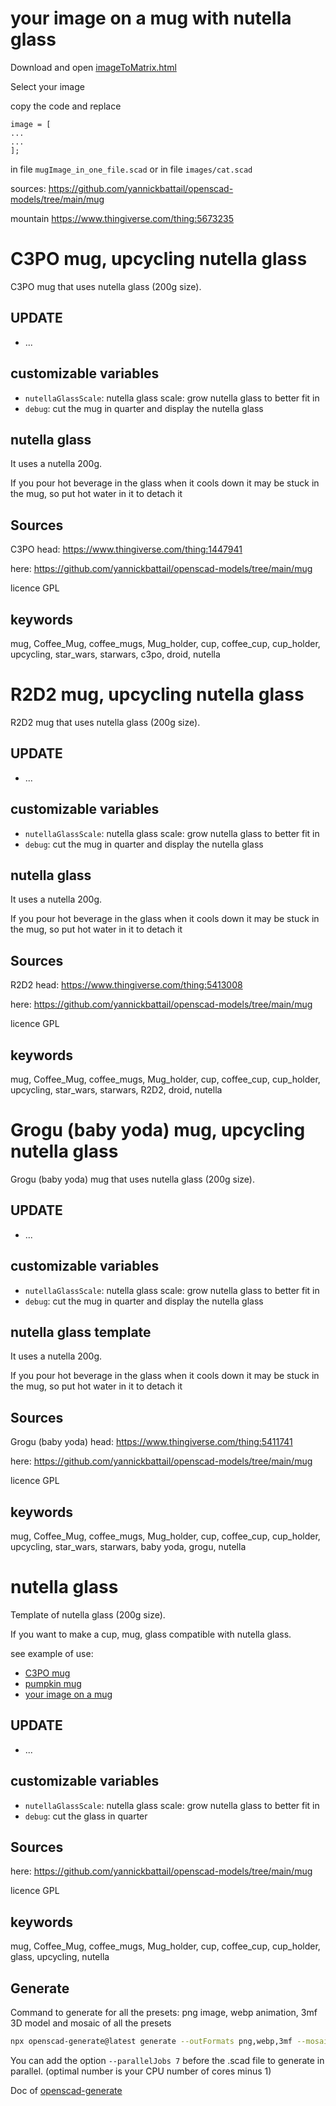 # your image on a mug with nutella glass

Download and open [imageToMatrix.html](imageToMatrix.html)

Select your image

copy the code and replace

```
image = [ 
...
... 
];
```

in file `mugImage_in_one_file.scad` or in file `images/cat.scad`

sources: https://github.com/yannickbattail/openscad-models/tree/main/mug

mountain https://www.thingiverse.com/thing:5673235

# C3PO mug, upcycling nutella glass

C3PO mug that uses nutella glass (200g size).

## UPDATE

- ...

## customizable variables

- `nutellaGlassScale`: nutella glass scale: grow nutella glass to better fit in
- `debug`: cut the mug in quarter and display the nutella glass

## nutella glass

It uses a nutella 200g.

If you pour hot beverage in the glass when it cools down it may be stuck in the mug, so put hot water in it to detach it

## Sources

C3PO head: https://www.thingiverse.com/thing:1447941

here: https://github.com/yannickbattail/openscad-models/tree/main/mug

licence GPL

## keywords

mug, Coffee_Mug, coffee_mugs, Mug_holder, cup, coffee_cup, cup_holder, upcycling, star_wars, starwars, c3po, droid,
nutella

# R2D2 mug, upcycling nutella glass

R2D2 mug that uses nutella glass (200g size).

## UPDATE

- ...

## customizable variables

- `nutellaGlassScale`: nutella glass scale: grow nutella glass to better fit in
- `debug`: cut the mug in quarter and display the nutella glass

## nutella glass

It uses a nutella 200g.

If you pour hot beverage in the glass when it cools down it may be stuck in the mug, so put hot water in it to detach it

## Sources

R2D2 head: https://www.thingiverse.com/thing:5413008

here: https://github.com/yannickbattail/openscad-models/tree/main/mug

licence GPL

## keywords

mug, Coffee_Mug, coffee_mugs, Mug_holder, cup, coffee_cup, cup_holder, upcycling, star_wars, starwars, R2D2, droid,
nutella

# Grogu (baby yoda) mug, upcycling nutella glass

Grogu (baby yoda) mug that uses nutella glass (200g size).

## UPDATE

- ...

## customizable variables

- `nutellaGlassScale`: nutella glass scale: grow nutella glass to better fit in
- `debug`: cut the mug in quarter and display the nutella glass

## nutella glass template

It uses a nutella 200g.

If you pour hot beverage in the glass when it cools down it may be stuck in the mug, so put hot water in it to detach it

## Sources

Grogu (baby yoda) head: https://www.thingiverse.com/thing:5411741

here: https://github.com/yannickbattail/openscad-models/tree/main/mug

licence GPL

## keywords

mug, Coffee_Mug, coffee_mugs, Mug_holder, cup, coffee_cup, cup_holder, upcycling, star_wars, starwars, baby yoda, grogu,
nutella

# nutella glass

Template of nutella glass (200g size).

If you want to make a cup, mug, glass compatible with nutella glass.

see example of use:

- [C3PO mug](https://www.thingiverse.com/thing:6296440)
- [pumpkin mug](https://www.thingiverse.com/thing:6274402)
- [your image on a mug](https://www.thingiverse.com/thing:5560224)

## UPDATE

- ...

## customizable variables

- `nutellaGlassScale`: nutella glass scale: grow nutella glass to better fit in
- `debug`: cut the glass in quarter

## Sources

here: https://github.com/yannickbattail/openscad-models/tree/main/mug

licence GPL

## keywords

mug, Coffee_Mug, coffee_mugs, Mug_holder, cup, coffee_cup, cup_holder, glass, upcycling, nutella

## Generate

Command to generate for all the presets: png image, webp animation, 3mf 3D model and mosaic of all the presets

```bash
npx openscad-generate@latest generate --outFormats png,webp,3mf --mosaicFormat 2,2 --configFile globalConfig.yaml ./mugImage.scad
```

You can add the option `--parallelJobs 7` before the .scad file to generate in parallel. (optimal number is your CPU number of cores minus 1)

Doc of [openscad-generate](https://github.com/yannickbattail/openscad-generate)
